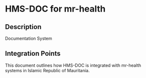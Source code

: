 # HMS-DOC for mr-health

## Description

Documentation System

## Integration Points

This document outlines how HMS-DOC is integrated with mr-health systems in Islamic Republic of Mauritania.
